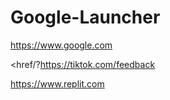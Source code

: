 # Google-Launcher
<href/>https://www.google.com<p>
<href/?https://tiktok.com/feedback<p>
<href/>https://www.replit.com<p>
